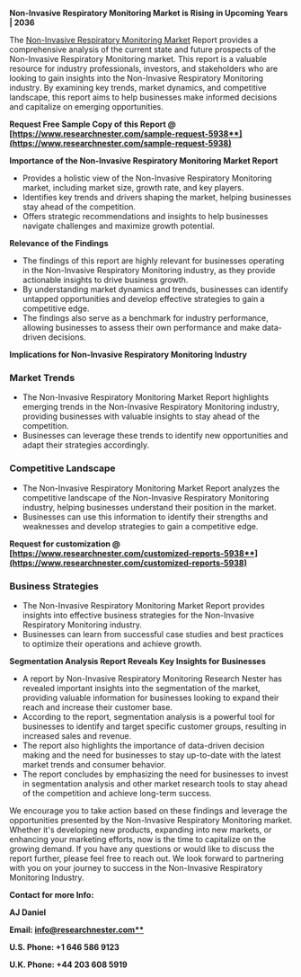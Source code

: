 ﻿**Non-Invasive Respiratory Monitoring Market is Rising in Upcoming Years | 2036**

The [Non-Invasive Respiratory Monitoring Market](https://www.researchnester.com/reports/non-invasive-respiratory-monitoring-market/5938) Report provides a comprehensive analysis of the current state and future prospects of the Non-Invasive Respiratory Monitoring market. This report is a valuable resource for industry professionals, investors, and stakeholders who are looking to gain insights into the Non-Invasive Respiratory Monitoring industry. By examining key trends, market dynamics, and competitive landscape, this report aims to help businesses make informed decisions and capitalize on emerging opportunities.

**Request Free Sample Copy of this Report @ [https://www.researchnester.com/sample-request-5938**](https://www.researchnester.com/sample-request-5938)**

**Importance of the Non-Invasive Respiratory Monitoring Market Report**

- Provides a holistic view of the Non-Invasive Respiratory Monitoring market, including market size, growth rate, and key players.
- Identifies key trends and drivers shaping the market, helping businesses stay ahead of the competition.
- Offers strategic recommendations and insights to help businesses navigate challenges and maximize growth potential.

**Relevance of the Findings**

- The findings of this report are highly relevant for businesses operating in the Non-Invasive Respiratory Monitoring industry, as they provide actionable insights to drive business growth.
- By understanding market dynamics and trends, businesses can identify untapped opportunities and develop effective strategies to gain a competitive edge.
- The findings also serve as a benchmark for industry performance, allowing businesses to assess their own performance and make data-driven decisions.

**Implications for Non-Invasive Respiratory Monitoring Industry**
### **Market Trends**
- The Non-Invasive Respiratory Monitoring Market Report highlights emerging trends in the Non-Invasive Respiratory Monitoring industry, providing businesses with valuable insights to stay ahead of the competition.
- Businesses can leverage these trends to identify new opportunities and adapt their strategies accordingly.
### **Competitive Landscape**
- The Non-Invasive Respiratory Monitoring Market Report analyzes the competitive landscape of the Non-Invasive Respiratory Monitoring industry, helping businesses understand their position in the market.
- Businesses can use this information to identify their strengths and weaknesses and develop strategies to gain a competitive edge.

**Request for customization @ [https://www.researchnester.com/customized-reports-5938**](https://www.researchnester.com/customized-reports-5938)**
### **Business Strategies**
- The Non-Invasive Respiratory Monitoring Market Report provides insights into effective business strategies for the Non-Invasive Respiratory Monitoring industry.
- Businesses can learn from successful case studies and best practices to optimize their operations and achieve growth.

**Segmentation Analysis Report Reveals Key Insights for Businesses**

- A report by Non-Invasive Respiratory Monitoring Research Nester has revealed important insights into the segmentation of the market, providing valuable information for businesses looking to expand their reach and increase their customer base.
- According to the report, segmentation analysis is a powerful tool for businesses to identify and target specific customer groups, resulting in increased sales and revenue.
- The report also highlights the importance of data-driven decision making and the need for businesses to stay up-to-date with the latest market trends and consumer behavior.
- The report concludes by emphasizing the need for businesses to invest in segmentation analysis and other market research tools to stay ahead of the competition and achieve long-term success.

We encourage you to take action based on these findings and leverage the opportunities presented by the Non-Invasive Respiratory Monitoring market. Whether it's developing new products, expanding into new markets, or enhancing your marketing efforts, now is the time to capitalize on the growing demand. If you have any questions or would like to discuss the report further, please feel free to reach out. We look forward to partnering with you on your journey to success in the Non-Invasive Respiratory Monitoring Industry.

**Contact for more Info:**

**AJ Daniel**

**Email: [info@researchnester.com**](mailto:info@researchnester.com)**

**U.S. Phone: +1 646 586 9123** 

**U.K. Phone: +44 203 608 5919**
